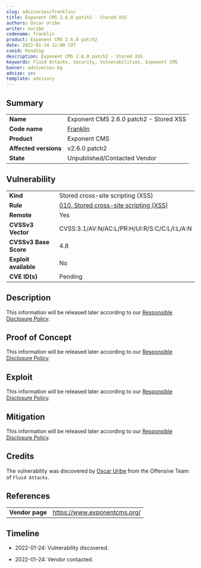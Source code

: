 ```yaml
---
slug: advisories/franklin/
title: Exponent CMS 2.6.0 patch2 - Stored XSS
authors: Oscar Uribe
writer: ouribe
codename: franklin
product: Exponent CMS 2.6.0 patch2
date: 2022-01-24 12:00 COT
cveid: Pending
description: Exponent CMS 2.6.0 patch2 - Stored XSS
keywords: Fluid Attacks, Security, Vulnerabilities, Exponent CMS
banner: advisories-bg
advise: yes
template: advisory
---
```


## Summary

|                             |                                                          |
|-----------------------------|----------------------------------------------------------|
| **Name**                    | Exponent CMS 2.6.0 patch2 - Stored XSS                   |
| **Code name**               | [Franklin](https://en.wikipedia.org/wiki/Aretha_Franklin)|
| **Product**                 | Exponent CMS                                             |
| **Affected versions**       | v2.6.0 patch2                                            |
| **State**                   | Unpublished/Contacted Vendor                             |

## Vulnerability

|                       |                                                                  |
|-----------------------|------------------------------------------------------------------|
| **Kind**              | Stored cross-site scripting (XSS)                                |
| **Rule**              | [010. Stored cross-site scripting (XSS)](https://docs.fluidattacks.com/criteria/vulnerabilities/010)   |
| **Remote**            | Yes                                                              |
| **CVSSv3 Vector**     | CVSS:3.1/AV:N/AC:L/PR:H/UI:R/S:C/C:L/I:L/A:N                     |
| **CVSSv3 Base Score** | 4.8                                                              |
| **Exploit available** | No                                                               |
| **CVE ID(s)**         | Pending                                                          |

## Description

This information will be released later according to our
[Responsible Disclosure Policy](https://fluidattacks.com/advisories/policy/).

## Proof of Concept

This information will be released later according to our
[Responsible Disclosure Policy](https://fluidattacks.com/advisories/policy/).

## Exploit

This information will be released later according to our
[Responsible Disclosure Policy](https://fluidattacks.com/advisories/policy/).

## Mitigation

This information will be released later according to our
[Responsible Disclosure Policy](https://fluidattacks.com/advisories/policy/).

## Credits

The vulnerability was discovered by [Oscar
Uribe](https://co.linkedin.com/in/oscar-uribe-londo%C3%B1o-0b6534155) from the Offensive
Team of  `Fluid Attacks`.

## References

|                     |                                                                 |
|---------------------|-----------------------------------------------------------------|
| **Vendor page**     | <https://www.exponentcms.org/>                                  |

## Timeline

- 2022-01-24: Vulnerability discovered.

- 2022-01-24: Vendor contacted.
